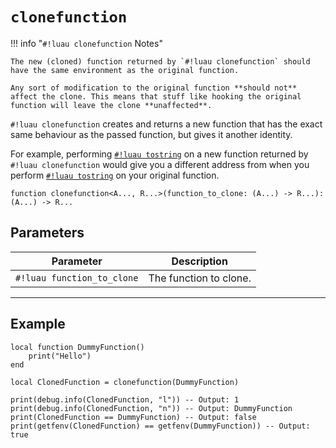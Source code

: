# `clonefunction`

!!! info "`#!luau clonefunction` Notes"

    The new (cloned) function returned by `#!luau clonefunction` should have the same environment as the original function.

    Any sort of modification to the original function **should not** affect the clone. This means that stuff like hooking the original function will leave the clone **unaffected**.

`#!luau clonefunction` creates and returns a new function that has the exact same behaviour as the passed function, but gives it another identity.

For example, performing [`#!luau tostring`](https://create.roblox.com/docs/reference/engine/globals/LuaGlobals#tostring) on a new function returned by `#!luau clonefunction` would give you a different address from when you perform [`#!luau tostring`](https://create.roblox.com/docs/reference/engine/globals/LuaGlobals#tostring) on your original function.

```luau
function clonefunction<A..., R...>(function_to_clone: (A...) -> R...): (A...) -> R...
```

## Parameters

| Parameter | Description |
|-----------|-------------|
| `#!luau function_to_clone` | The function to clone. |

---

## Example

```luau title="Cloning functions with clonefunction" linenums="1"
local function DummyFunction()
    print("Hello")
end

local ClonedFunction = clonefunction(DummyFunction)

print(debug.info(ClonedFunction, "l")) -- Output: 1
print(debug.info(ClonedFunction, "n")) -- Output: DummyFunction
print(ClonedFunction == DummyFunction) -- Output: false
print(getfenv(ClonedFunction) == getfenv(DummyFunction)) -- Output: true

```
